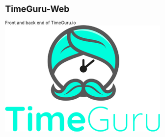 # TimeGuru-Web
Front and back end of TimeGuru.io
![Philadelphia's Magic Gardens. This place was so cool!](https://raw.githubusercontent.com/chasehoff/TimeGuru-Web/master/front-end/public/images/TimeGuru_Logo.svg "Philadelphia's Magic Gardens")
